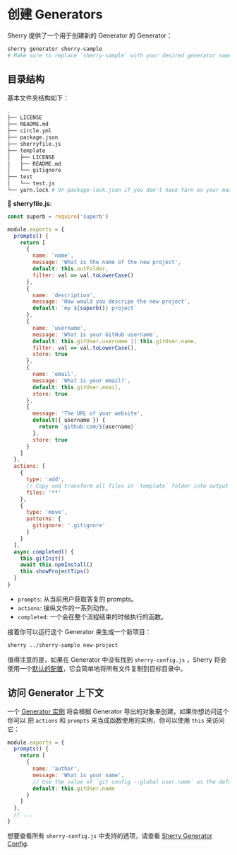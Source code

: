 # 创建 Generators

Sherry 提供了一个用于创建新的 Generator 的 Generator：

```bash
sherry generator sherry-sample
# Make sure to replace `sherry-sample` with your desired generator name
```

## 目录结构

基本文件夹结构如下：

```bash
.
├── LICENSE
├── README.md
├── circle.yml
├── package.json
├── sherryfile.js
├── template
│   ├── LICENSE
│   ├── README.md
│   └── gitignore
├── test
│   └── test.js
└── yarn.lock # Or package-lock.json if you don't have Yarn on your machine
```

📝 __sherryfile.js__:

```js
const superb = require('superb')

module.exports = {
  prompts() {
    return [
      {
        name: 'name',
        message: 'What is the name of the new project',
        default: this.outFolder,
        filter: val => val.toLowerCase()
      },
      {
        name: 'description',
        message: 'How would you descripe the new project',
        default: `my ${superb()} project`
      },
      {
        name: 'username',
        message: 'What is your GitHub username',
        default: this.gitUser.username || this.gitUser.name,
        filter: val => val.toLowerCase(),
        store: true
      },
      {
        name: 'email',
        message: 'What is your email?',
        default: this.gitUser.email,
        store: true
      },
      {
        message: 'The URL of your website',
        default({ username }) {
          return `github.com/${username}`
        },
        store: true
      }
    ]
  },
  actions: [
    {
      type: 'add',
      // Copy and transform all files in `template` folder into output directory
      files: '**'
    },
    {
      type: 'move',
      patterns: {
        gitignore: '.gitignore'
      }
    }
  ],
  async completed() {
    this.gitInit()
    await this.npmInstall()
    this.showProjectTips()
  }
}
```

- `prompts`: 从当前用户获取答复的 prompts。
- `actions`: 操纵文件的一系列动作。
- `completed`: 一个会在整个流程结束的时候执行的函数。

接着你可以运行这个 Generator 来生成一个新项目：

```bash
sherry ../sherry-sample new-project
```

值得注意的是，如果在 Generator 中没有找到 `sherry-config.js` ，Sherry 将会使用一个[默认的配置](https://github.com/sherryjs/sherry/blob/master/lib/sherryfile.fallback.js)，它会简单地将所有文件复制到目标目录中。

## 访问 Generator 上下文

一个 [Generator 实例](../generator-instance.md) 将会根据 Generator 导出的对象来创建，如果你想访问这个你可以 把 `actions` 和 `prompts` 来当成函数使用的实例，你可以使用 `this` 来访问它：

```js
module.exports = {
  prompts() {
    return [
      {
        name: 'author',
        message: 'What is your name',
        // Use the value of `git config --global user.name` as the default value
        default: this.gitUser.name
      }
    ]
  },
  // ...
}
```

想要查看所有 `sherry-config.js` 中支持的选项，请查看 [Sherry Generator Config](../generator-config.md).


